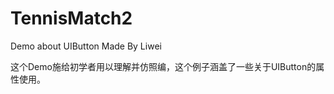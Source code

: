 TennisMatch2
============

Demo about UIButton Made By Liwei

这个Demo施给初学者用以理解并仿照编，这个例子涵盖了一些关于UIButton的属性使用。
